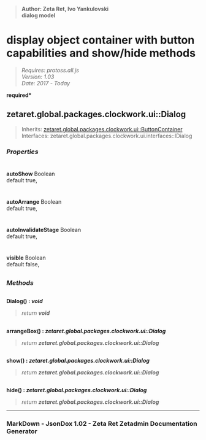 > __Author: Zeta Ret, Ivo Yankulovski__  
> __dialog model__  
# display object container with button capabilities and show/hide methods  
> *Requires: protoss.all.js*  
> *Version: 1.03*  
> *Date: 2017 - Today*  

__required*__

## zetaret.global.packages.clockwork.ui::Dialog  
> Inherits: [zetaret.global.packages.clockwork.ui::ButtonContainer](ButtonContainer.md)  
> Interfaces: zetaret.global.packages.clockwork.ui.interfaces::IDialog  

### *Properties*  

#  
__autoShow__ Boolean  
default true,   

#  
__autoArrange__ Boolean  
default true,   

#  
__autoInvalidateStage__ Boolean  
default true,   

#  
__visible__ Boolean  
default false,   


##  
### *Methods*  

##  
__Dialog() : *void*__  

> *return __void__*  

##  
__arrangeBox() : *zetaret.global.packages.clockwork.ui::Dialog*__  

> *return __zetaret.global.packages.clockwork.ui::Dialog__*  

##  
__show() : *zetaret.global.packages.clockwork.ui::Dialog*__  

> *return __zetaret.global.packages.clockwork.ui::Dialog__*  

##  
__hide() : *zetaret.global.packages.clockwork.ui::Dialog*__  

> *return __zetaret.global.packages.clockwork.ui::Dialog__*  

---  
### MarkDown - JsonDox 1.02 - Zeta Ret Zetadmin Documentation Generator